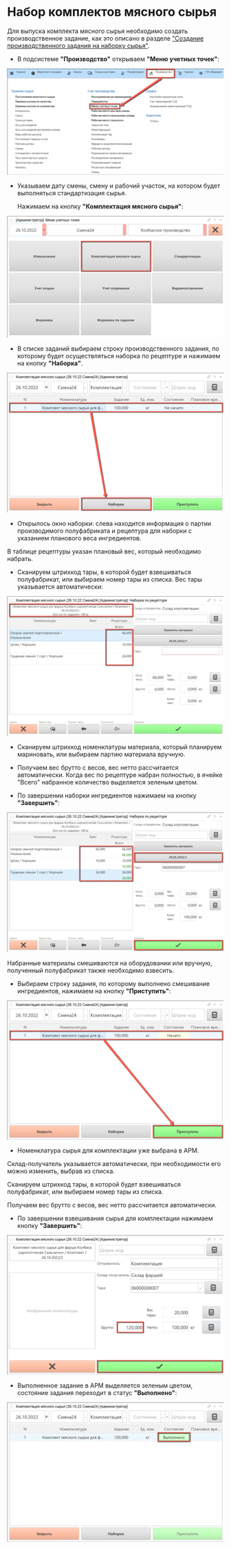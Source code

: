 # Набор комплектов мясного сырья

Для выпуска комплекта мясного сырья необходимо создать производственное задание, как это описано в разделе ["Создание производственного задания на наборку сырья"](./CreateTaskForASet.md).

- В подсистеме **"Производство"** открываем **"Меню учетных точек"**:

![](SetOfMeatSets.assets/1.png)

- Указываем дату смены, смену и рабочий участок, на котором будет выполняться стандартизация сырья.

  Нажимаем на кнопку **"Комплектация мясного сырья"**:

![](SetOfMeatSets.assets/2.png)

- В списке заданий выбираем строку производственного задания, по которому будет осуществляться наборка по рецептуре и нажимаем на кнопку **"Наборка"**.

![](SetOfMeatSets.assets/3.png)

- Открылось окно наборки: слева находится информация о партии производимого полуфабриката и рецептура для наборки с указанием планового веса ингредиентов.

В таблице рецептуры указан плановый вес, который необходимо набрать.

- Сканируем штрихкод тары, в которой будет взвешиваться полуфабрикат, или выбираем номер тары из списка. Вес тары указывается автоматически:

![](SetOfMeatSets.assets/4.png)

- Сканируем штрихкод номенклатуры материала, который планируем мариновать, или выбираем партию материала вручную.

- Получаем вес брутто с весов, вес нетто рассчитается автоматически. Когда вес по рецептуре набран полностью, в ячейке "Всего" набранное количество выделяется зеленым цветом.

- По завершении наборки ингредиентов нажимаем на кнопку **"Завершить"**:

![](SetOfMeatSets.assets/5.png)

Набранные материалы смешиваются на оборудовании или вручную, полученный полуфабрикат также необходимо взвесить.

- Выбираем строку задания, по которому выполнено смешивание ингредиентов, нажимаем на кнопку **"Приступить"**:

![](SetOfMeatSets.assets/6.png)

- Номенклатура сырья для комплектации уже выбрана в АРМ.

Склад-получатель указывается автоматически, при необходимости его можно изменить, выбрав из списка.

Сканируем штрихкод тары, в которой будет взвешиваться полуфабрикат, или выбираем номер тары из списка.

Получаем вес брутто с весов, вес нетто рассчитается автоматически.

- По завершении взвешивания сырья для комплектации нажимаем кнопку **"Завершить"**:

![](SetOfMeatSets.assets/7.png)

- Выполненное задание в  АРМ выделяется зеленым цветом, состояние задания переходит в статус **"Выполнено"**:

![](SetOfMeatSets.assets/8.png)